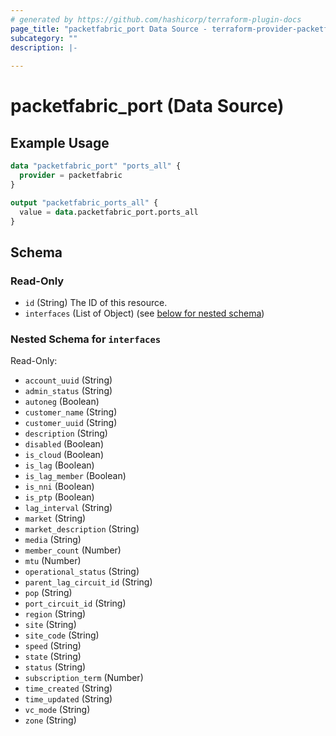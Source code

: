 ```yaml
---
# generated by https://github.com/hashicorp/terraform-plugin-docs
page_title: "packetfabric_port Data Source - terraform-provider-packetfabric"
subcategory: ""
description: |-
  
---
```


# packetfabric_port (Data Source)


## Example Usage

```terraform
data "packetfabric_port" "ports_all" {
  provider = packetfabric
}

output "packetfabric_ports_all" {
  value = data.packetfabric_port.ports_all
}
```


<!-- schema generated by tfplugindocs -->
## Schema

### Read-Only

- `id` (String) The ID of this resource.
- `interfaces` (List of Object) (see [below for nested schema](#nestedatt--interfaces))

<a id="nestedatt--interfaces"></a>
### Nested Schema for `interfaces`

Read-Only:

- `account_uuid` (String)
- `admin_status` (String)
- `autoneg` (Boolean)
- `customer_name` (String)
- `customer_uuid` (String)
- `description` (String)
- `disabled` (Boolean)
- `is_cloud` (Boolean)
- `is_lag` (Boolean)
- `is_lag_member` (Boolean)
- `is_nni` (Boolean)
- `is_ptp` (Boolean)
- `lag_interval` (String)
- `market` (String)
- `market_description` (String)
- `media` (String)
- `member_count` (Number)
- `mtu` (Number)
- `operational_status` (String)
- `parent_lag_circuit_id` (String)
- `pop` (String)
- `port_circuit_id` (String)
- `region` (String)
- `site` (String)
- `site_code` (String)
- `speed` (String)
- `state` (String)
- `status` (String)
- `subscription_term` (Number)
- `time_created` (String)
- `time_updated` (String)
- `vc_mode` (String)
- `zone` (String)


